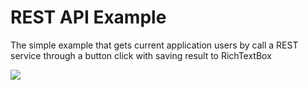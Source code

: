# REST API Example

The simple example that gets current application users by call a REST service through a button click with saving result to RichTextBox

<img src="https://github.com/zharenov/rest-api-example/blob/master/img/rest.gif"/>


